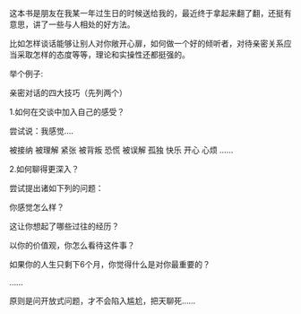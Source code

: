 这本书是朋友在我某一年过生日的时候送给我的，最近终于拿起来翻了翻，还挺有意思，讲了一些与人相处的好方法。

比如怎样谈话能够让别人对你敞开心扉，如何做一个好的倾听者，对待亲密关系应当采取怎样的态度等等，理论和实操性还都挺强的。

举个例子:

亲密对话的四大技巧（先列两个）

1.如何在交谈中加入自己的感受？

尝试说：我感觉....

被接纳 被理解 紧张 被背叛 恐慌 被误解 孤独 快乐 开心 心烦 ……

2.如何聊得更深入？

尝试提出诸如下列的问题：

你感觉怎么样？

这让你想起了哪些过往的经历？

以你的价值观，你怎么看待这件事？

如果你的人生只剩下6个月，你觉得什么是对你最重要的？

……


原则是问开放式问题，才不会陷入尴尬，把天聊死……
